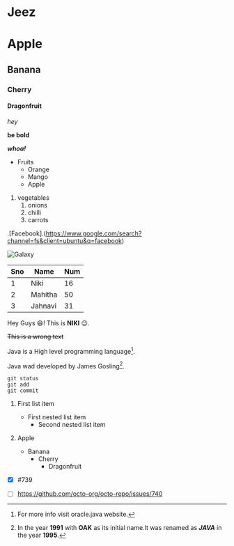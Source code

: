 # Jeez
# Apple
## Banana
### Cherry
#### Dragonfruit

*hey*

**be bold**

***whoa!***

* Fruits
  * Orange
  * Mango
  * Apple
 
 1. vegetables
     1. onions
     2. chilli
     3. carrots
     
.[Facebook].(https://www.google.com/search?channel=fs&client=ubuntu&q=facebook)

 ![Galaxy](https://encrypted-tbn0.gstatic.com/images?q=tbn:ANd9GcSO8eTzfSzeZul9dv9-AC4k4eDUyXGlC7xCdA&usqp=CAU)

Sno | Name | Num
-----|-----|----
1|Niki|16
2|Mahitha|50
3|Jahnavi|31

Hey Guys :smile:! This is **NIKI** :wink:.

~~This is a wrong text~~
    
Java is a High level programming language[^1].

Java wad developed by James Gosling[^2].

[^1]: For more info visit oracle.java website.
[^2]: In the year **1991** with **OAK** as its initial name.It was renamed as ***JAVA*** in the year **1995**.

<!-- Hey there! :wink:. -->

```
git status
git add
git commit
```

1. First list item
   - First nested list item
     - Second nested list item

1. Apple
   - Banana
      - Cherry
         - Dragonfruit



- [x] #739
- [ ] https://github.com/octo-org/octo-repo/issues/740


